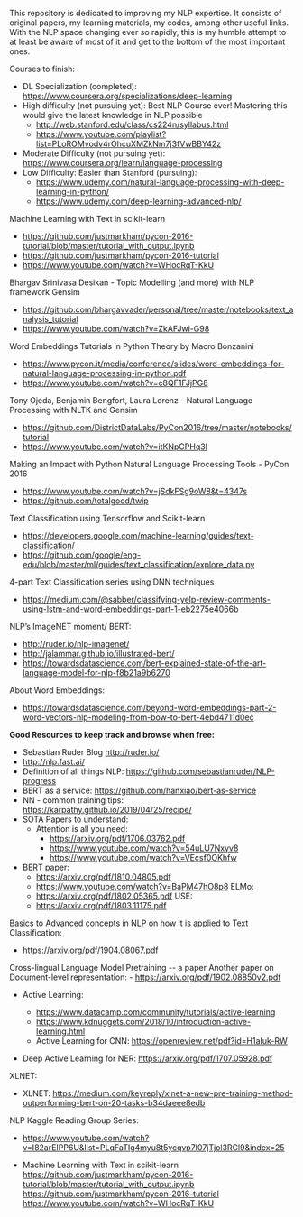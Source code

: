 This repository is dedicated to improving my NLP expertise.
It consists of original papers, my learning materials, my codes, among other useful links. 
With the NLP space changing ever so rapidly, this is my humble attempt to at least be aware of most of it and get to the bottom of the most important ones.

Courses to finish:

* DL Specialization (completed): https://www.coursera.org/specializations/deep-learning
* High difficulty (not pursuing yet): Best NLP Course ever! Mastering this would give the latest knowledge in NLP possible  
    - http://web.stanford.edu/class/cs224n/syllabus.html
    - https://www.youtube.com/playlist?list=PLoROMvodv4rOhcuXMZkNm7j3fVwBBY42z
* Moderate Difficulty (not pursuing yet): https://www.coursera.org/learn/language-processing
* Low Difficulty: Easier than Stanford (pursuing):
    - https://www.udemy.com/natural-language-processing-with-deep-learning-in-python/
    - https://www.udemy.com/deep-learning-advanced-nlp/
 
Machine Learning with Text in scikit-learn
- https://github.com/justmarkham/pycon-2016-tutorial/blob/master/tutorial_with_output.ipynb
- https://github.com/justmarkham/pycon-2016-tutorial
- https://www.youtube.com/watch?v=WHocRqT-KkU

Bhargav Srinivasa Desikan - Topic Modelling (and more) with NLP framework Gensim <br>
- https://github.com/bhargavvader/personal/tree/master/notebooks/text_analysis_tutorial
- https://www.youtube.com/watch?v=ZkAFJwi-G98

 

Word Embeddings Tutorials in Python Theory by Macro Bonzanini
- https://www.pycon.it/media/conference/slides/word-embeddings-for-natural-language-processing-in-python.pdf
- https://www.youtube.com/watch?v=c8QF1FJjPG8


Tony Ojeda, Benjamin Bengfort, Laura Lorenz - Natural Language Processing with NLTK and Gensim
- https://github.com/DistrictDataLabs/PyCon2016/tree/master/notebooks/tutorial
- https://www.youtube.com/watch?v=itKNpCPHq3I

 
Making an Impact with Python Natural Language Processing Tools - PyCon 2016
- https://www.youtube.com/watch?v=jSdkFSg9oW8&t=4347s  
- https://github.com/totalgood/twip﻿


Text Classification using Tensorflow and Scikit-learn
- https://developers.google.com/machine-learning/guides/text-classification/
- https://github.com/google/eng-edu/blob/master/ml/guides/text_classification/explore_data.py

4-part Text Classification series using DNN techniques
- https://medium.com/@sabber/classifying-yelp-review-comments-using-lstm-and-word-embeddings-part-1-eb2275e4066b


NLP’s ImageNET moment/ BERT:
- http://ruder.io/nlp-imagenet/
- http://jalammar.github.io/illustrated-bert/
- https://towardsdatascience.com/bert-explained-state-of-the-art-language-model-for-nlp-f8b21a9b6270


About Word Embeddings:
- https://towardsdatascience.com/beyond-word-embeddings-part-2-word-vectors-nlp-modeling-from-bow-to-bert-4ebd4711d0ec

**Good Resources to keep track and browse when free:**

- Sebastian Ruder Blog http://ruder.io/
- http://nlp.fast.ai/
- Definition of all things NLP: https://github.com/sebastianruder/NLP-progress
- BERT as a service: https://github.com/hanxiao/bert-as-service
- NN - common training tips: https://karpathy.github.io/2019/04/25/recipe/
- SOTA Papers to understand:
  * Attention is all you need: 
    - https://arxiv.org/pdf/1706.03762.pdf
    - https://www.youtube.com/watch?v=54uLU7Nxyv8
    - https://www.youtube.com/watch?v=VEcsf0OKhfw
- BERT paper:
    - https://arxiv.org/pdf/1810.04805.pdf
    - https://www.youtube.com/watch?v=BaPM47hO8p8
ELMo:
    - https://arxiv.org/pdf/1802.05365.pdf
USE:
    - https://arxiv.org/pdf/1803.11175.pdf

Basics to Advanced concepts in NLP on how it is applied to Text Classification:
- https://arxiv.org/pdf/1904.08067.pdf

Cross-lingual Language Model Pretraining -- a paper
Another paper on Document-level representation: 
    - https://arxiv.org/pdf/1902.08850v2.pdf

- Active Learning:
    - https://www.datacamp.com/community/tutorials/active-learning
    - https://www.kdnuggets.com/2018/10/introduction-active-learning.html
    - Active Learning for CNN: https://openreview.net/pdf?id=H1aIuk-RW

- Deep Active Learning for NER: https://arxiv.org/pdf/1707.05928.pdf

XLNET:     
- XLNET: https://medium.com/keyreply/xlnet-a-new-pre-training-method-outperforming-bert-on-20-tasks-b34daeee8edb
 

NLP Kaggle Reading Group Series:
- https://www.youtube.com/watch?v=I82arEIPP6U&list=PLqFaTIg4myu8t5ycqvp7I07jTjol3RCl9&index=25

- Machine Learning with Text in scikit-learn
	https://github.com/justmarkham/pycon-2016-tutorial/blob/master/tutorial_with_output.ipynb
	https://github.com/justmarkham/pycon-2016-tutorial
	https://www.youtube.com/watch?v=WHocRqT-KkU 